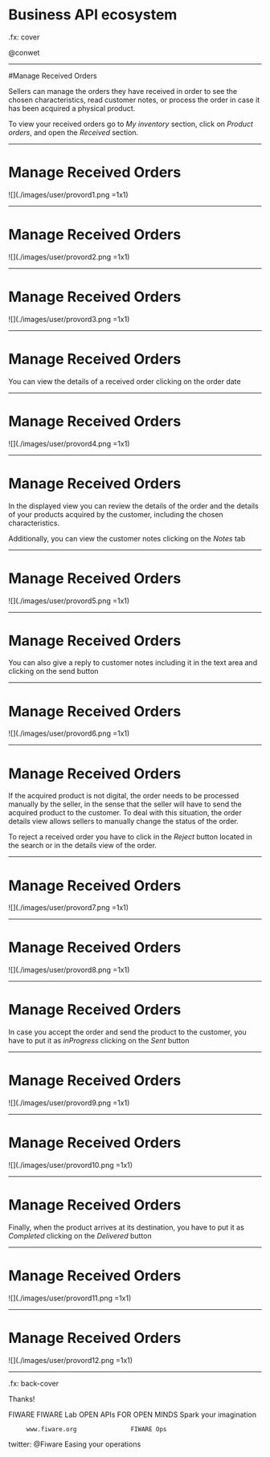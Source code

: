# Business API ecosystem

.fx: cover

@conwet

---
#Manage Received Orders

Sellers can manage the orders they have received in order to see the chosen characteristics, read customer notes, or process the order in case it has been acquired a physical product.

To view your received orders go to *My inventory* section, click on *Product orders*, and open the *Received* section.

---
# Manage Received Orders

![](./images/user/provord1.png =1x1)

---
# Manage Received Orders

![](./images/user/provord2.png =1x1)

---
# Manage Received Orders

![](./images/user/provord3.png =1x1)

---
# Manage Received Orders

You can view the details of a received order clicking on the order date

---
# Manage Received Orders

![](./images/user/provord4.png =1x1)

---
# Manage Received Orders

In the displayed view you can review the details of the order and the details of your products acquired by the customer, including the chosen characteristics.

Additionally, you can view the customer notes clicking on the *Notes* tab

---
# Manage Received Orders

![](./images/user/provord5.png =1x1)

---
# Manage Received Orders

You can also give a reply to customer notes including it in the text area and clicking on the send button

---
# Manage Received Orders

![](./images/user/provord6.png =1x1)

---
# Manage Received Orders

If the acquired product is not digital, the order needs to be processed manually by the seller, in the sense that the seller will have to send the acquired product to the customer. To deal with this situation, the order details view allows sellers to manually change the status of the order.

To reject a received order you have to click in the *Reject* button located in the search or in the details view of the order.

---
# Manage Received Orders

![](./images/user/provord7.png =1x1)

---
# Manage Received Orders

![](./images/user/provord8.png =1x1)

---
# Manage Received Orders

In case you accept the order and send the product to the customer, you have to put it as *inProgress* clicking on the *Sent* button

---
# Manage Received Orders

![](./images/user/provord9.png =1x1)

---
# Manage Received Orders

![](./images/user/provord10.png =1x1)

---
# Manage Received Orders

Finally, when the product arrives at its destination, you have to put it as *Completed* clicking on the *Delivered* button

---
# Manage Received Orders

![](./images/user/provord11.png =1x1)

---
# Manage Received Orders

![](./images/user/provord12.png =1x1)




---

.fx: back-cover

Thanks!

FIWARE                                FIWARE Lab
OPEN APIs FOR OPEN MINDS              Spark your imagination

         www.fiware.org               FIWARE Ops
twitter: @Fiware                      Easing your operations
